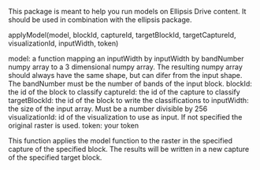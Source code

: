 This package is meant to help you run models on Ellipsis Drive content. It should be used in combination with the ellipsis package.


applyModel(model, blockId, captureId, targetBlockId, targetCaptureId, visualizationId, inputWidth, token)

model: a function mapping an inputWidth by inputWidth by bandNumber numpy array to a 3 dimensional numpy array. The resulting numpy array should always have the same shape, but can difer from the input shape. The bandNumber must be the number of bands of the input block.
blockId: the id of the block to classify
captureId: the id of the capture to classify
targetBlockId: the id of the block to write the classifications to
inputWidth: the size of the input array. Must be a number divisible by 256
visualizationId: id of the visualization to use as input. If not specified the original raster is used.
token: your token

This function applies the model function to the raster in the specified capture of the specified block. The results will be written in a new capture of the specified target block.
